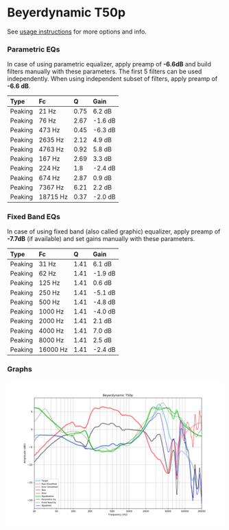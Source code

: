 # Beyerdynamic T50p
See [usage instructions](https://github.com/jaakkopasanen/AutoEq#usage) for more options and info.

### Parametric EQs
In case of using parametric equalizer, apply preamp of **-6.6dB** and build filters manually
with these parameters. The first 5 filters can be used independently.
When using independent subset of filters, apply preamp of **-6.6 dB**.

| Type    | Fc       |    Q | Gain    |
|:--------|:---------|:-----|:--------|
| Peaking | 21 Hz    | 0.75 | 6.2 dB  |
| Peaking | 76 Hz    | 2.67 | -1.6 dB |
| Peaking | 473 Hz   | 0.45 | -6.3 dB |
| Peaking | 2635 Hz  | 2.12 | 4.9 dB  |
| Peaking | 4763 Hz  | 0.92 | 5.8 dB  |
| Peaking | 167 Hz   | 2.69 | 3.3 dB  |
| Peaking | 224 Hz   | 1.8  | -2.4 dB |
| Peaking | 674 Hz   | 2.87 | 0.9 dB  |
| Peaking | 7367 Hz  | 6.21 | 2.2 dB  |
| Peaking | 18715 Hz | 0.37 | -2.0 dB |

### Fixed Band EQs
In case of using fixed band (also called graphic) equalizer, apply preamp of **-7.7dB**
(if available) and set gains manually with these parameters.

| Type    | Fc       |    Q | Gain    |
|:--------|:---------|:-----|:--------|
| Peaking | 31 Hz    | 1.41 | 6.1 dB  |
| Peaking | 62 Hz    | 1.41 | -1.9 dB |
| Peaking | 125 Hz   | 1.41 | 0.6 dB  |
| Peaking | 250 Hz   | 1.41 | -5.1 dB |
| Peaking | 500 Hz   | 1.41 | -4.8 dB |
| Peaking | 1000 Hz  | 1.41 | -4.0 dB |
| Peaking | 2000 Hz  | 1.41 | 2.1 dB  |
| Peaking | 4000 Hz  | 1.41 | 7.0 dB  |
| Peaking | 8000 Hz  | 1.41 | 2.5 dB  |
| Peaking | 16000 Hz | 1.41 | -2.4 dB |

### Graphs
![](./Beyerdynamic%20T50p.png)